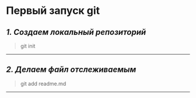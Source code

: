 # Первый запуск git
## *1. Создаем локальный репозиторий*

>git init
***

## *2. Делаем файл отслеживаемым*

>git add readme.md
***